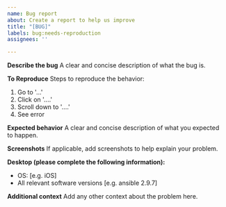 ```yaml
---
name: Bug report
about: Create a report to help us improve
title: "[BUG]"
labels: bug:needs-reproduction
assignees: ''

---
```


**Describe the bug**
A clear and concise description of what the bug is.

**To Reproduce**
Steps to reproduce the behavior:
1. Go to '...'
2. Click on '....'
3. Scroll down to '....'
4. See error

**Expected behavior**
A clear and concise description of what you expected to happen.

**Screenshots**
If applicable, add screenshots to help explain your problem.

**Desktop (please complete the following information):**
 - OS: [e.g. iOS]
 - All relevant software versions [e.g. ansible 2.9.7]

**Additional context**
Add any other context about the problem here.
